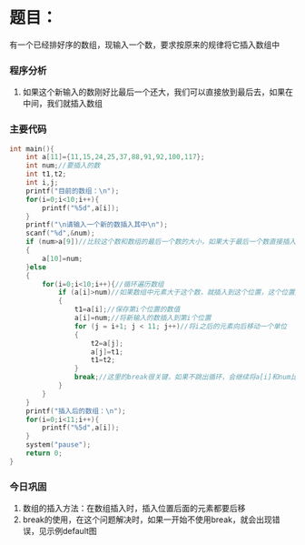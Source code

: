 # 题目：

有一个已经排好序的数组，现输入一个数，要求按原来的规律将它插入数组中

### 程序分析

1. 如果这个新输入的数刚好比最后一个还大，我们可以直接放到最后去，如果在中间，我们就插入数组

### 主要代码

```c
int main(){
	int a[11]={11,15,24,25,37,88,91,92,100,117};
	int num;//要插入的数
	int t1,t2;
	int i,j;
	printf("目前的数组：\n");
	for(i=0;i<10;i++){
		printf("%5d",a[i]);
	}
	printf("\n请输入一个新的数插入其中\n");
	scanf("%d",&num);
	if (num>a[9])//比较这个数和数组的最后一个数的大小，如果大于最后一个数直接插入数组末尾即可
	{
		a[10]=num;
	}else
	{
		for(i=0;i<10;i++){//循环遍历数组
			if (a[i]>num)//如果数组中元素大于这个数，就插入到这个位置，这个位置之后的数都向后移动一个单位
			{
				t1=a[i];//保存第i个位置的数值
				a[i]=num;//将新输入的数插入到第i个位置
				for (j = i+1; j < 11; j++)//将i之后的元素向后移动一个单位
				{
					t2=a[j];
					a[j]=t1;
					t1=t2;
				}
				break;//这里的break很关键，如果不跳出循环，会继续将a[i]和num比下去，继续替换后面的值
			}
		}
	}
	printf("插入后的数组：\n");
	for(i=0;i<11;i++){
		printf("%5d",a[i]);
	}
	system("pause");
	return 0;
}
```



### 今日巩固

1. 数组的插入方法：在数组插入时，插入位置后面的元素都要后移
2. break的使用，在这个问题解决时，如果一开始不使用break，就会出现错误，见示例default图
